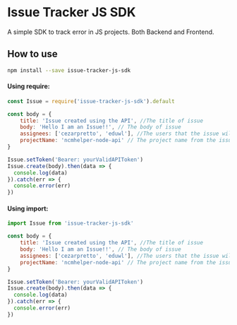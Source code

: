 # Issue Tracker JS SDK

A simple SDK to track error in JS projects. Both Backend and Frontend.

## How to use

```sh
npm install --save issue-tracker-js-sdk
```

#### Using require:

```js
const Issue = require('issue-tracker-js-sdk').default

const body = {
	title: 'Issue created using the API', //The title of issue
	body: 'Hello I am an Issue!!', // The body of issue
	assignees: ['cezarpretto', 'eduwl'], //The users that the issue will be assigned to
	projectName: 'ncmhelper-node-api' // The project name from the issue is being triggered
}

Issue.setToken('Bearer: yourValidAPIToken')
Issue.create(body).then(data => {
  console.log(data)
}).catch(err => {
  console.error(err)
})
```

#### Using import:

```js
import Issue from 'issue-tracker-js-sdk'

const body = {
	title: 'Issue created using the API', //The title of issue
	body: 'Hello I am an Issue!!', // The body of issue
	assignees: ['cezarpretto', 'eduwl'], //The users that the issue will be assigned to
	projectName: 'ncmhelper-node-api' // The project name from the issue is being triggered
}

Issue.setToken('Bearer: yourValidAPIToken')
Issue.create(body).then(data => {
  console.log(data)
}).catch(err => {
  console.error(err)
})
```
